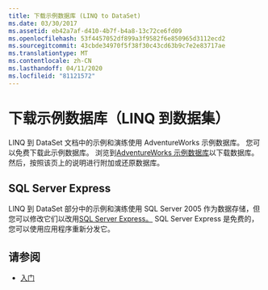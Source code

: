 ```yaml
---
title: 下载示例数据库 (LINQ to DataSet)
ms.date: 03/30/2017
ms.assetid: eb42a7af-d410-4b7f-b4a8-13c72ce6fd09
ms.openlocfilehash: 53f4457052df899a3f9582f6e850965d3112ecd2
ms.sourcegitcommit: 43cbde34970f5f38f30c43cd63b9c7e2e83717ae
ms.translationtype: MT
ms.contentlocale: zh-CN
ms.lasthandoff: 04/11/2020
ms.locfileid: "81121572"
---
```

# <a name="download-sample-databases-linq-to-dataset"></a>下载示例数据库（LINQ 到数据集）

LINQ 到 DataSet 文档中的示例和演练使用 AdventureWorks 示例数据库。 您可以免费下载此示例数据库。 浏览到[AdventureWorks 示例数据库](https://github.com/Microsoft/sql-server-samples/releases/tag/adventureworks)以下载数据库。 然后，按照该页上的说明进行附加或还原数据库。
  
## <a name="sql-server-express"></a>SQL Server Express

LINQ 到 DataSet 部分中的示例和演练使用 SQL Server 2005 作为数据存储，但您可以修改它们以改用[SQL Server Express。](https://go.microsoft.com/fwlink/?linkid=866658) SQL Server Express 是免费的，您可以使用应用程序重新分发它。
  
## <a name="see-also"></a>请参阅

- [入门](getting-started-linq-to-dataset.md)
